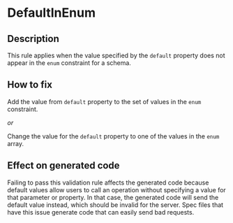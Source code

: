 # DefaultInEnum
## Description
This rule applies when the value specified by the `default` property does not appear in the `enum` constraint for a schema.
## How to fix
Add the value from `default` property to the set of values in the `enum` constraint.

_or_

Change the value for the `default` property to one of the values in the `enum` array.
## Effect on generated code
Failing to pass this validation rule affects the generated code because default values allow users to call an operation without specifying a value for that parameter or property. In that case, the generated code will send the default value instead, which should be invalid for the server. Spec files that have this issue generate code that can easily send bad requests.